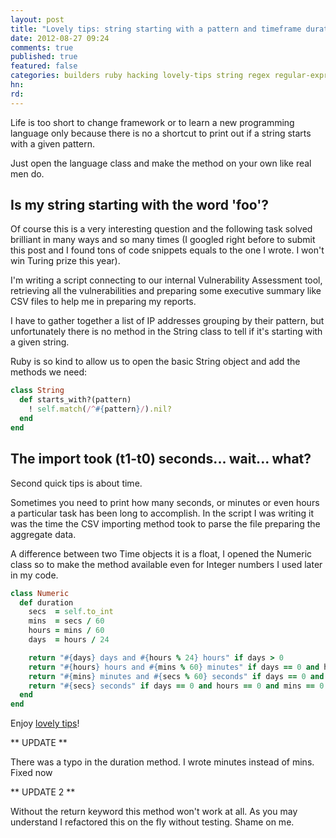 ```yaml
---
layout: post
title: "Lovely tips: string starting with a pattern and timeframe duration like gents"
date: 2012-08-27 09:24
comments: true
published: true
featured: false
categories: builders ruby hacking lovely-tips string regex regular-expression time time-difference duration
hn: 
rd: 
---
```


Life is too short to change framework or to learn a new programming language
only because there is no a shortcut to print out if a string starts with a
given pattern.

Just open the language class and make the method on your own like real men do.

<!-- more -->

## Is my string starting with the word 'foo'?

Of course this is a very interesting question and the following task solved
brilliant in many ways and so many times (I googled right before to submit this
post and I found tons of code snippets equals to the one I wrote. I won't win
Turing prize this year).

I'm writing a script connecting to our internal Vulnerability Assessment tool,
retrieving all the vulnerabilities and preparing some executive summary like
CSV files to help me in preparing my reports.

I have to gather together a list of IP addresses grouping by their pattern, but
unfortunately there is no method in the String class to tell if it's starting
with a given string.

Ruby is so kind to allow us to open the basic String object and add the methods
we need:

``` ruby The starts_with? method that won't make me win the Turing prize
class String
  def starts_with?(pattern)
    ! self.match(/^#{pattern}/).nil?
  end
end
``` 

## The import took (t1-t0) seconds... wait... what?

Second quick tips is about time. 

Sometimes you need to print how many seconds, or minutes or even hours a
particular task has been long to accomplish. In the script I was writing it was
the time the CSV importing method took to parse the file preparing the
aggregate data.

A difference between two Time objects it is a float, I opened the Numeric class
so to make the method available even for Integer numbers I used later in my
code.

``` ruby The duration method that allows me I write very inefficient code
class Numeric
  def duration
    secs  = self.to_int
    mins  = secs / 60
    hours = mins / 60
    days  = hours / 24

    return "#{days} days and #{hours % 24} hours" if days > 0
    return "#{hours} hours and #{mins % 60} minutes" if days == 0 and hours > 0
    return "#{mins} minutes and #{secs % 60} seconds" if days == 0 and hours == 0 and mins > 0
    return "#{secs} seconds" if days == 0 and hours == 0 and mins == 0
  end
end
``` 

Enjoy [lovely tips](http://armoredcode.com/blog/categories/lovely-tips)!

** UPDATE **

There was a typo in the duration method. I wrote minutes instead of mins. Fixed now

** UPDATE 2 **

Without the return keyword this method won't work at all. As you may understand I refactored this on the fly without testing. Shame on me.
